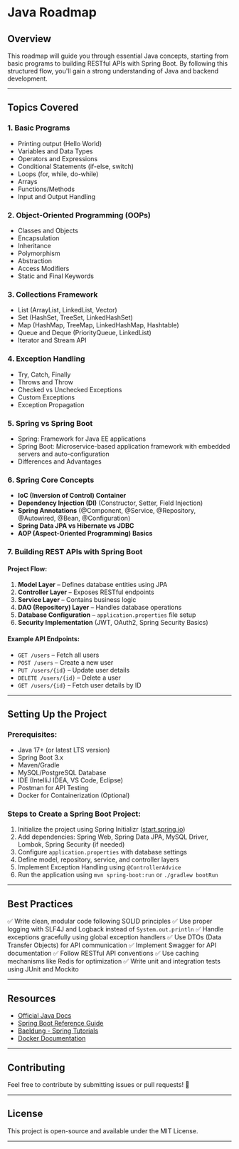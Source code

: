 # Java Roadmap

## Overview
This roadmap will guide you through essential Java concepts, starting from basic programs to building RESTful APIs with Spring Boot. By following this structured flow, you'll gain a strong understanding of Java and backend development.

---

## Topics Covered

### 1. **Basic Programs**
- Printing output (Hello World)
- Variables and Data Types
- Operators and Expressions
- Conditional Statements (if-else, switch)
- Loops (for, while, do-while)
- Arrays
- Functions/Methods
- Input and Output Handling

### 2. **Object-Oriented Programming (OOPs)**
- Classes and Objects
- Encapsulation
- Inheritance
- Polymorphism
- Abstraction
- Access Modifiers
- Static and Final Keywords

### 3. **Collections Framework**
- List (ArrayList, LinkedList, Vector)
- Set (HashSet, TreeSet, LinkedHashSet)
- Map (HashMap, TreeMap, LinkedHashMap, Hashtable)
- Queue and Deque (PriorityQueue, LinkedList)
- Iterator and Stream API

### 4. **Exception Handling**
- Try, Catch, Finally
- Throws and Throw
- Checked vs Unchecked Exceptions
- Custom Exceptions
- Exception Propagation

### 5. **Spring vs Spring Boot**
- Spring: Framework for Java EE applications
- Spring Boot: Microservice-based application framework with embedded servers and auto-configuration
- Differences and Advantages

### 6. **Spring Core Concepts**
- **IoC (Inversion of Control) Container**
- **Dependency Injection (DI)** (Constructor, Setter, Field Injection)
- **Spring Annotations** (@Component, @Service, @Repository, @Autowired, @Bean, @Configuration)
- **Spring Data JPA vs Hibernate vs JDBC**
- **AOP (Aspect-Oriented Programming) Basics**

### 7. **Building REST APIs with Spring Boot**
#### Project Flow:
1. **Model Layer** – Defines database entities using JPA
2. **Controller Layer** – Exposes RESTful endpoints
3. **Service Layer** – Contains business logic
4. **DAO (Repository) Layer** – Handles database operations
5. **Database Configuration** – `application.properties` file setup
6. **Security Implementation** (JWT, OAuth2, Spring Security Basics)

#### Example API Endpoints:
- `GET /users` – Fetch all users
- `POST /users` – Create a new user
- `PUT /users/{id}` – Update user details
- `DELETE /users/{id}` – Delete a user
- `GET /users/{id}` – Fetch user details by ID

---

## Setting Up the Project
### Prerequisites:
- Java 17+ (or latest LTS version)
- Spring Boot 3.x
- Maven/Gradle
- MySQL/PostgreSQL Database
- IDE (IntelliJ IDEA, VS Code, Eclipse)
- Postman for API Testing
- Docker for Containerization (Optional)

### Steps to Create a Spring Boot Project:
1. Initialize the project using Spring Initializr ([start.spring.io](https://start.spring.io/))
2. Add dependencies: Spring Web, Spring Data JPA, MySQL Driver, Lombok, Spring Security (if needed)
3. Configure `application.properties` with database settings
4. Define model, repository, service, and controller layers
5. Implement Exception Handling using `@ControllerAdvice`
6. Run the application using `mvn spring-boot:run` or `./gradlew bootRun`

---

## Best Practices
✅ Write clean, modular code following SOLID principles
✅ Use proper logging with SLF4J and Logback instead of `System.out.println`
✅ Handle exceptions gracefully using global exception handlers
✅ Use DTOs (Data Transfer Objects) for API communication
✅ Implement Swagger for API documentation
✅ Follow RESTful API conventions
✅ Use caching mechanisms like Redis for optimization
✅ Write unit and integration tests using JUnit and Mockito

---

## Resources
- [Official Java Docs](https://docs.oracle.com/en/java/)
- [Spring Boot Reference Guide](https://docs.spring.io/spring-boot/docs/current/reference/html/)
- [Baeldung - Spring Tutorials](https://www.baeldung.com/)
- [Docker Documentation](https://docs.docker.com/)

---

## Contributing
Feel free to contribute by submitting issues or pull requests! 🚀

---

## License
This project is open-source and available under the MIT License.

---

